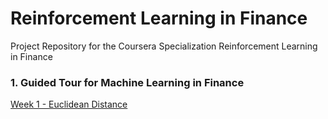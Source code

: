 # Reinforcement Learning in Finance

Project Repository for the Coursera Specialization Reinforcement Learning in Finance

### 1. Guided Tour for Machine Learning in Finance

[Week 1 - Euclidean Distance](http://nbviewer.jupyter.org/github/chenbowen184/Reinforcement_Learning_in_Finance/blob/master/Week%201%20-%20Euclidean%20Distance/Euclidian_Distance.ipynb)
